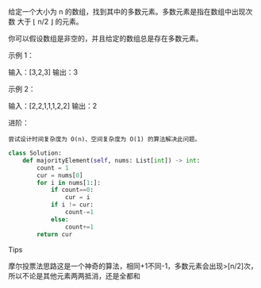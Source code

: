 给定一个大小为 n 的数组，找到其中的多数元素。多数元素是指在数组中出现次数 大于 ⌊ n/2 ⌋ 的元素。

你可以假设数组是非空的，并且给定的数组总是存在多数元素。

 

示例 1：

输入：[3,2,3]
输出：3

示例 2：

输入：[2,2,1,1,1,2,2]
输出：2

 

进阶：

    尝试设计时间复杂度为 O(n)、空间复杂度为 O(1) 的算法解决此问题。



```python
class Solution:
    def majorityElement(self, nums: List[int]) -> int:
        count = 1
        cur = nums[0]
        for i in nums[1:]:
            if count==0:
                cur = i 
            if i != cur:
                count-=1
            else:
                count+=1
        return cur
```



Tips

摩尔投票法思路这是一个神奇的算法，相同+1不同-1，多数元素会出现>[n/2]次，所以不论是其他元素两两抵消，还是全都和